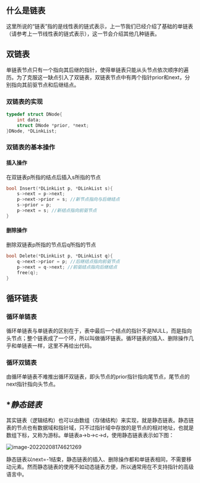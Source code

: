 ## 什么是链表

这里所说的“链表”指的是线性表的链式表示，上一节我们已经介绍了基础的单链表（请参考上一节线性表的链式表示），这一节会介绍其他几种链表。

## 双链表

单链表节点只有一个指向其后继的指针，使得单链表只能从头节点依次顺序的遍历。为了克服这一缺点引入了双链表，双链表节点中有两个指针prior和next，分别指向其前驱节点和后继结点。

### 双链表的实现

~~~C++
typedef struct DNode{
    int data;
    struct DNode *prior, *next;
}DNode, *DLinkList;
~~~

### 双链表的基本操作

#### 插入操作

在双链表p所指的结点后插入s所指的节点

~~~C++
bool Insert(*DLinkList p, *DLinkList s){
    s->next = p->next;
    p->next->prior = s; //新节点指向与后继结点
    s->prior = p;
    p->next = s; //新结点指向前驱节点
}
~~~

#### 删除操作

删除双链表p所指的节点后q所指的节点

~~~C++
bool Delete(*DLinkList p, *DLinkList q){
    q->next->prior = p; //后继结点指向前驱节点
    p->next = q->next; //前驱结点指向后继结点
    free(q);
}
~~~

## 循环链表

### 循环单链表

循环单链表与单链表的区别在于，表中最后一个结点的指针不是NULL，而是指向头节点；整个链表成了一个环，所以叫做循环链表。循环链表的插入、删除操作几乎和单链表一样，这里不再给出代码。

### 循环双链表

由循环单链表不难推出循环双链表，即头节点的prior指针指向尾节点，尾节点的next指针指向头节点。

## **静态链表*

其实链表（逻辑结构）也可以由数组（存储结构）来实现，就是静态链表。静态链表的节点也有数据域和指针域，只不过指针域中存放的是节点的相对地址，也就是数组下标，又称为游标。单链表a->b->c->d，使用静态链表表示如下图：

![image-20220208174621269](https://gitee.com/huanghaoh/imgbed/raw/master/img/202202081746317.png)

静态链表以next=-1结束，静态链表的插入、删除操作都和单链表相同，不需要移动元素。然而静态链表的使用不如动态链表方便，所以通常用在不支持指针的高级语言中。
